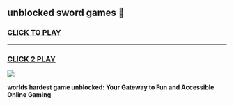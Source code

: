 
## unblocked sword games 👋
<h3>
<a href="https://premium.freeplayer.one?title=unblocked_sword_games&ref=13F">CLICK TO PLAY</a></h3>
<hr>

<h3>
<a href="https://premium.freeplayer.one?title=unblocked_sword_games&ref=13F">CLICK 2 PLAY</a>
  
</h3>

<a href="https://premium.freeplayer.one?title=unblocked_sword_games&ref=12F/"><img src="https://clearcache.store/games.png"></a>


**worlds hardest game unblocked: Your Gateway to Fun and Accessible Online Gaming**
